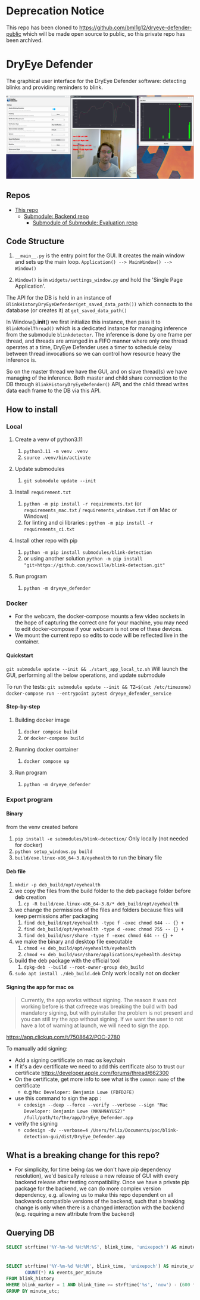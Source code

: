 
# Deprecation Notice

This repo has been cloned to https://github.com/bml1g12/dryeye-defender-public which will be made open source to public, so this private repo has been archived.

# DryEye Defender

The graphical user interface for the DryEye Defender software: detecting blinks and providing reminders to blink.

![demo.png](docs/demo.png)

## Repos

- [This repo](https://github.com/scoville/dryeye-defender)
  - [Submodule: Backend repo](https://github.com/scoville/blink-detection)
    - [Submodule of Submodule: Evaluation repo](https://github.com/scoville/blink-detection-evaluation)

## Code Structure

1. `__main__.py` is the entry point for the GUI. It creates the main window and sets up the main loop.
 `Application() --> MainWindow() --> Window()`

2. `Window()` is in `widgets/settings_window.py` and hold the 'Single Page Application'.

The API for the DB is held in an instance of `BlinkHistoryDryEyeDefender(get_saved_data_path())` which connects to the database (or creates it) at `get_saved_data_path()`

In Window().__init__() we first initialize this instance, then pass it to `BlinkModelThread()` which is a dedicated instance for managing inference from the submodule `blinkdetector`. The inference is done by one frame per thread, and threads are arranged in a FIFO manner where only one thread operates at a time, DryEye Defender uses a timer to schedule delay between thread invocations so we can control how resource heavy the inference is.

So on the master thread we have the GUI, and on slave thread(s) we have managing of the inference. Both master and child share connection to the DB through `BlinkHistoryDryEyeDefender()` API, and the child thread writes data each frame to the DB via this API.

## How to install

### Local

1. Create a venv of python3.11
    1. `python3.11 -m venv .venv`
    2. `source .venv/bin/activate`

2. Update submodules
   1. `git submodule update --init`

3. Install `requirement.txt`
    1. `python -m pip install -r requirements.txt` (or `requirements_mac.txt` / `requirements_windows.txt` if on Mac or Windows)
    1. for linting and ci libraries : `python -m pip install -r requirements_ci.txt`

4. Install other repo with pip
    1. `python -m pip install submodules/blink-detection`
    2. or using another solution `python -m pip install "git+https://github.com/scoville/blink-detection.git"`

5. Run program
   1. `python -m dryeye_defender`

### Docker

- For the webcam, the docker-compose mounts a few video sockets in the hope of capturing the correct one for your machine, you may need to edit docker-compose if your webcam is not one of these devices.
- We mount the current repo so edits to code will be reflected live in the container.

#### Quickstart

`git submodule update --init && ./start_app_local_tz.sh`
Will launch the GUI, performing all the below operations, and update submodule

To run the tests:
`git submodule update --init && TZ=$(cat /etc/timezone) docker-compose run --entrypoint pytest dryeye_defender_service`

#### Step-by-step

1. Building docker image
   1. `docker compose build`
   1. or `docker-compose build`

2. Running docker container
   1. `docker compose up`

3. Run program
   1. `python -m dryeye_defender`

### Export program

#### Binary

from the venv created before

1. `pip install -e submodules/blink-detection/` Only locally (not needed for docker)
2. `python setup_windows.py build`
3. `build/exe.linux-x86_64-3.8/eyehealth` to run the binary file

#### Deb file

1. `mkdir -p deb_build/opt/eyehealth`
2. we copy the files from the build folder to the deb package folder before deb creation
   1. `cp -R build/exe.linux-x86_64-3.8/* deb_build/opt/eyehealth`
3. we change the permissions of the files and folders because files will keep permissions after packaging
   1. `find deb_build/opt/eyehealth -type f -exec chmod 644 -- {} +`
   2. `find deb_build/opt/eyehealth -type d -exec chmod 755 -- {} +`
   3. `find deb_build/usr/share -type f -exec chmod 644 -- {} +`
4. we make the binary and desktop file executable
   1. `chmod +x deb_build/opt/eyehealth/eyehealth`
   2. `chmod +x deb_build/usr/share/applications/eyehealth.desktop`
5. build the deb package with the official tool
   1. `dpkg-deb --build --root-owner-group deb_build`
6. `sudo apt install ./deb_build.deb` Only work locally not on docker

#### Signing the app for mac os

> Currently, the app works without signing. The reason it was not working before is that cxfreeze was breaking the build with bad mandatory signing, but with pyinstaller the problem is not present and you can still try the app without signing. If we want the user to not have a lot of warning at launch, we will need to sign the app.

<https://app.clickup.com/t/7508642/POC-2780>

To manually add signing:

- Add a signing certificate on mac os keychain
- If it's a dev certificate we need to add this certificate also to trust our certificate <https://developer.apple.com/forums/thread/662300>
- On the certificate, get more info to see what is the `common name` of the certificate
  - e.g `Mac Developer: Benjamin Lowe (FDFD2FE)`
- use this command to sign the app :
  - `codesign --deep --force --verify --verbose --sign "Mac Developer: Benjamin Lowe (NKNH9AYUS2)" /full/path/to/the/app/DryEye_Defender.app`
- verify the signing
  - `codesign -dv --verbose=4 /Users/felix/Documents/poc/blink-detection-gui/dist/DryEye_Defender.app`

## What is a breaking change for this repo?

- For simplicity, for time being (as we don't have pip dependency resolution), we'd basically release a new release of GUI with every backend release after testing compatibility. Once we have a private pip package for the backend, we can do more complex version dependency, e.g. allowing us to make this repo dependent on all backwards compatible versions of the backend, such that a breaking change is only when there is a changed interaction with the backend (e.g. requiring a new attribute from the backend)

## Querying DB

```sql
SELECT strftime('%Y-%m-%d %H:%M:%S', blink_time, 'unixepoch') AS minute_utc, * from blink_history ORDER BY blink_time DESC;


SELECT strftime('%Y-%m-%d %H:%M', blink_time, 'unixepoch') AS minute_utc,
       COUNT(*) AS events_per_minute
FROM blink_history
WHERE blink_marker = 1 AND blink_time >= strftime('%s', 'now') - (600 * 60)
GROUP BY minute_utc;

```
